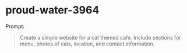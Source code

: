 # proud-water-3964

Prompt:
> Create a simple website for a cat themed cafe. Include sections for menu, photos of cats, location, and contact information.